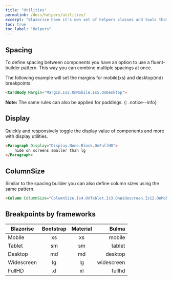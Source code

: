 ```yaml
---
title: "Utilities"
permalink: /docs/helpers/utilities/
excerpt: "Blazorise have it's own set of helpers classes and tools that you can use to organize you application without writing CSS class-names."
toc: true
toc_label: "Helpers"
---
```


## Spacing

To define spacing between components you have an option to use a fluent-builder pattern. This way you can combine multiple spacings at once.

The following example will set the margins for mobile(xs) and desktop(md) breakpoints:

```html
<CardBody Margin="Margin.Is2.OnMobile.Is5.OnDesktop">
```

**Note:** The same rules can also be applied for paddings.
{: .notice--info}

## Display

Quickly and responsively toggle the display value of components and more with display utilities.

```html
<Paragraph Display="Display.None.Block.OnFullHD">
    hide on screens smaller than lg
</Paragraph>
```

## ColumnSize

Similar to the spacing builder you can also define column sizes using the same pattern.

```html
<Column ColumnSize="ColumnSize.Is4.OnTablet.Is3.OnWidescreen.Is12.OnMobile">
```

## Breakpoints by frameworks

| Blazorise     | Bootstrap     | Material      | Bulma         |
| ------------- |:-------------:|:-------------:| -------------:|
| Mobile        | xs            | xs            | mobile        |
| Tablet        | sm            | sm            | tablet        |
| Desktop       | md            | md            | desktop       |
| Widescreen    | lg            | lg            | widescreen    |
| FullHD        | xl            | xl            | fullhd        |
